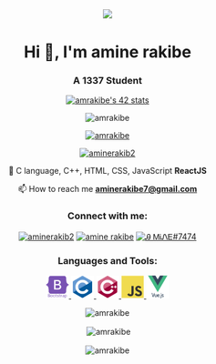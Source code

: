 <div align="center">
<img src="https://i.pinimg.com/originals/ce/69/4f/ce694f560636dffcf42ecf40d4f2f962.gif" width=600 />

<h1>Hi 👋, I'm amine rakibe</h1>
<h3>A 1337 Student</h3>
<a href="https://github.com/JaeSeoKim/badge42"><img src="https://badge.mediaplus.ma/binary/amrakibe" alt="amrakibe's 42 stats" /></a>

<p> <img src="https://komarev.com/ghpvc/?username=amrakibe&label=Profile%20views&color=0e75b6&style=flat" alt="amrakibe" /> </p>

<p> <a href="https://github.com/ryo-ma/github-profile-trophy"><img src="https://github-profile-trophy.vercel.app/?username=amrakibe" alt="amrakibe" /></a> </p>

<p> <a href="https://twitter.com/aminerakib2" target="blank"><img src="https://img.shields.io/twitter/follow/aminerakib2?logo=twitter&style=for-the-badge" alt="aminerakib2" /></a> </p>

🌱 C language, C++, HTML, CSS, JavaScript **ReactJS**

📫 How to reach me **aminerakibe7@gmail.com**

<h3>Connect with me:</h3>
<p>
<a href="https://twitter.com/AMINERAKIB2" target="blank"><img align="center" src="https://raw.githubusercontent.com/rahuldkjain/github-profile-readme-generator/master/src/images/icons/Social/twitter.svg" alt="aminerakib2" height="30" width="40" /></a>
<a href="https://fb.com/amine rakibe" target="blank"><img align="center" src="https://raw.githubusercontent.com/rahuldkjain/github-profile-readme-generator/master/src/images/icons/Social/facebook.svg" alt="amine rakibe" height="30" width="40" /></a>
<a href="https://discord.gg/Ꭿ ᎷᎥᏁᎬ#7474" target="blank"><img align="center" src="https://raw.githubusercontent.com/rahuldkjain/github-profile-readme-generator/master/src/images/icons/Social/discord.svg" alt="Ꭿ ᎷᎥᏁᎬ#7474" height="30" width="40" /></a>
</p>

<h3>Languages and Tools:</h3>
<p> <a href="https://getbootstrap.com" target="_blank" rel="noreferrer"> <img src="https://raw.githubusercontent.com/devicons/devicon/master/icons/bootstrap/bootstrap-plain-wordmark.svg" alt="bootstrap" width="40" height="40"/> </a> <a href="https://www.cprogramming.com/" target="_blank" rel="noreferrer"> <img src="https://raw.githubusercontent.com/devicons/devicon/master/icons/c/c-original.svg" alt="c" width="40" height="40"/> </a> <a href="https://www.w3schools.com/cpp/" target="_blank" rel="noreferrer"> <img src="https://raw.githubusercontent.com/devicons/devicon/master/icons/cplusplus/cplusplus-original.svg" alt="cplusplus" width="40" height="40"/> </a> <a href="https://developer.mozilla.org/en-US/docs/Web/JavaScript" target="_blank" rel="noreferrer"> <img src="https://raw.githubusercontent.com/devicons/devicon/master/icons/javascript/javascript-original.svg" alt="javascript" width="40" height="40"/> </a> <a href="https://vuejs.org/" target="_blank" rel="noreferrer"> <img src="https://raw.githubusercontent.com/devicons/devicon/master/icons/vuejs/vuejs-original-wordmark.svg" alt="vuejs" width="40" height="40"/> </a> </p>

<p><img src="https://github-readme-stats.vercel.app/api/top-langs?username=amrakibe&show_icons=true&locale=en&layout=compact" alt="amrakibe" /></p>

<p>&nbsp;<img align="center" src="https://github-readme-stats.vercel.app/api?username=amrakibe&show_icons=true&locale=en" alt="amrakibe" /></p>

<p><img align="center" src="https://github-readme-streak-stats.herokuapp.com/?user=amrakibe&" alt="amrakibe" /></p>
</div>
